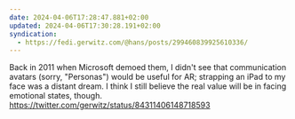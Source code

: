 ```yaml
---
date: 2024-04-06T17:28:47.881+02:00
updated: 2024-04-06T17:30:28.191+02:00
syndication:
  - https://fedi.gerwitz.com/@hans/posts/299460839925610336/
---
```

Back in 2011 when Microsoft demoed them, I didn't see that communication avatars (sorry, "Personas") would be useful for AR; strapping an iPad to my face was a distant dream. I think I still believe the real value will be in facing emotional states, though. https://twitter.com/gerwitz/status/84311406148718593

